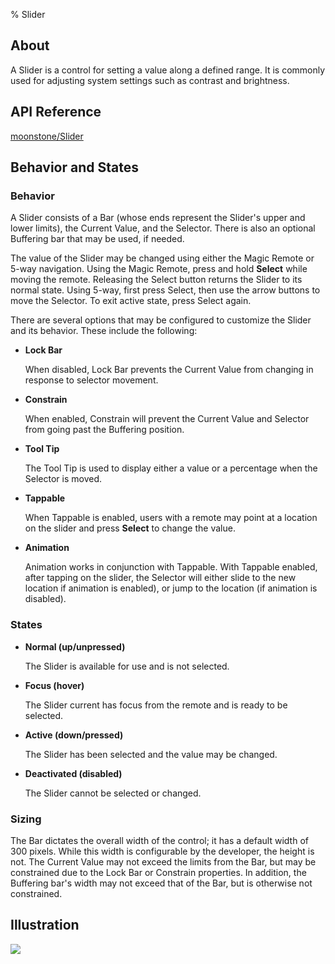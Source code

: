 ﻿% Slider

## About

A Slider is a control for setting a value along a defined range.  It is commonly
used for adjusting system settings such as contrast and brightness.

## API Reference

[moonstone/Slider]($api/#/kind/moonstone/Slider)

## Behavior and States

### Behavior

A Slider consists of a Bar (whose ends represent the Slider's upper and lower
limits), the Current Value, and the Selector.  There is also an optional
Buffering bar that may be used, if needed.

The value of the Slider may be changed using either the Magic Remote or 5-way
navigation.  Using the Magic Remote, press and hold **Select** while moving the
remote.  Releasing the Select button returns the Slider to its normal state.
Using 5-way, first press Select, then use the arrow buttons to move the
Selector.  To exit active state, press Select again.

There are several options that may be configured to customize the Slider and its
behavior.  These include the following:

* **Lock Bar**

    When disabled, Lock Bar prevents the Current Value from changing in response
    to selector movement.

* **Constrain**

    When enabled, Constrain will prevent the Current Value and Selector from
    going past the Buffering position.

* **Tool Tip**

    The Tool Tip is used to display either a value or a percentage when the
    Selector is moved.

* **Tappable**

    When Tappable is enabled, users with a remote may point at a location on the
    slider and press **Select** to change the value.

* **Animation**

    Animation works in conjunction with Tappable.  With Tappable enabled, after
    tapping on the slider, the Selector will either slide to the new location
    if animation is enabled), or jump to the location (if animation is disabled).

### States

* **Normal (up/unpressed)**

    The Slider is available for use and is not selected.

* **Focus (hover)**

    The Slider current has focus from the remote and is ready to be selected.

* **Active (down/pressed)**

    The Slider has been selected and the value may be changed.

* **Deactivated (disabled)**

    The Slider cannot be selected or changed.

### Sizing

The Bar dictates the overall width of the control; it has a default width of 300
pixels.  While this width is configurable by the developer, the height is not.
The Current Value may not exceed the limits from the Bar, but may be constrained
due to the Lock Bar or Constrain properties.  In addition, the Buffering bar's
width may not exceed that of the Bar, but is otherwise not constrained.

## Illustration

![](../../assets/dg-controls-slider.png)
